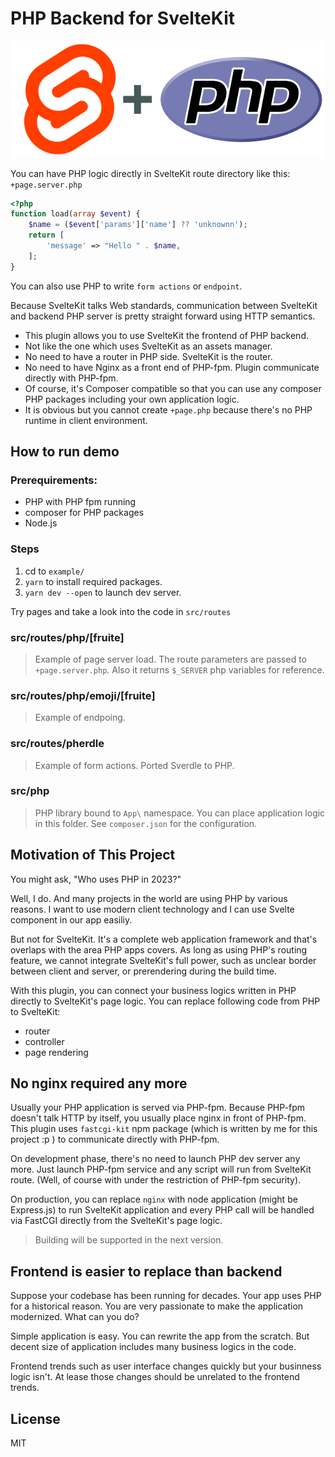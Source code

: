 # PHP Backend for SvelteKit

<p align="center">
<img alt="Svelte + PHP" src="./.github/images/svelte+php.gif" width="512">
</p>

You can have PHP logic directly in SvelteKit route directory like this: `+page.server.php`

```PHP
<?php
function load(array $event) {
    $name = ($event['params']['name'] ?? 'unknownn');
    return [
        'message' => "Hello " . $name,
    ];
}
```

You can also use PHP to write `form actions` or `endpoint`.

Because SvelteKit talks Web standards, communication between SvelteKit and backend PHP server is pretty straight forward using HTTP semantics.

- This plugin allows you to use SvelteKit the frontend of PHP backend.
- Not like the one which uses SvelteKit as an assets manager.
- No need to have a router in PHP side. SvelteKit is the router.
- No need to have Nginx as a front end of PHP-fpm. Plugin communicate directly with PHP-fpm.
- Of course, it's Composer compatible so that you can use any composer PHP packages including your own application logic.
- It is obvious but you cannot create `+page.php` because there's no PHP runtime in client environment.

## How to run demo

### Prerequirements:

- PHP with PHP fpm running
- composer for PHP packages
- Node.js

### Steps

1. cd to `example/`
2. `yarn` to install required packages.
3. `yarn dev --open` to launch dev server.

Try pages and take a look into the code in `src/routes`

### src/routes/php/[fruite]

> Example of page server load. The route parameters are passed to `+page.server.php`. Also it returns `$_SERVER` php variables for reference.

### src/routes/php/emoji/[fruite]

> Example of endpoing.

### src/routes/pherdle

> Example of form actions. Ported Sverdle to PHP.

### src/php

> PHP library bound to `App\` namespace. You can place application logic in this folder. See `composer.json` for the configuration.

## Motivation of This Project

You might ask, "Who uses PHP in 2023?"

Well, I do. And many projects in the world are using PHP by various reasons. I want to use modern client technology and I can use Svelte component in our app easiliy.

But not for SvelteKit. It's a complete web application framework and that's overlaps with the area PHP apps covers. As long as using PHP's routing feature, we cannot integrate SvelteKit's full power, such as unclear border between client and server, or prerendering during the build time.

With this plugin, you can connect your business logics written in PHP directly to SvelteKit's page logic. You can replace following code from PHP to SvelteKit:

- router
- controller
- page rendering

## No nginx required any more

Usually your PHP application is served via PHP-fpm. Because PHP-fpm doesn't talk HTTP by itself, you usually place nginx in front of PHP-fpm. This plugin uses `fastcgi-kit` npm package (which is written by me for this project :p ) to communicate directly with PHP-fpm.

On development phase, there's no need to launch PHP dev server any more. Just launch PHP-fpm service and any script will run from SvelteKit route. (Well, of course with under the restriction of PHP-fpm security).

On production, you can replace `nginx` with node application (might be Express.js) to run SvelteKit application and every PHP call will be handled via FastCGI directly from the SvelteKit's page logic.

> Building will be supported in the next version.

## Frontend is easier to replace than backend

Suppose your codebase has been running for decades. Your app uses PHP for a historical reason. You are very passionate to make the application modernized. What can you do?

Simple application is easy. You can rewrite the app from the scratch. But decent size of application includes many business logics in the code.

Frontend trends such as user interface changes quickly but your businness logic isn't. At lease those changes should be unrelated to the frontend trends.

## License

MIT
